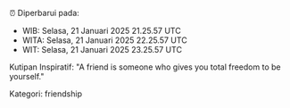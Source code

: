 ⏰ Diperbarui pada:
- WIB: Selasa, 21 Januari 2025 21.25.57 UTC
- WITA: Selasa, 21 Januari 2025 22.25.57 UTC
- WIT: Selasa, 21 Januari 2025 23.25.57 UTC

Kutipan Inspiratif:
"A friend is someone who gives you total freedom to be yourself."


Kategori: friendship

